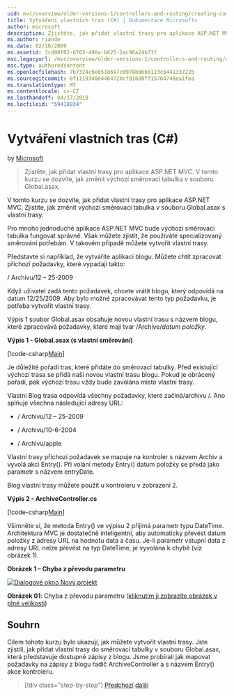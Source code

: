 ```yaml
---
uid: mvc/overview/older-versions-1/controllers-and-routing/creating-custom-routes-cs
title: Vytváření vlastních tras (C#) | Dokumentace Microsoftu
author: microsoft
description: Zjistěte, jak přidat vlastní trasy pro aplikace ASP.NET MVC. V tomto kurzu se dozvíte, jak změnit výchozí směrovací tabulka v souboru Global.asax.
ms.author: riande
ms.date: 02/16/2009
ms.assetid: 3cd08f02-8763-490a-b625-2ac96a24b73f
msc.legacyurl: /mvc/overview/older-versions-1/controllers-and-routing/creating-custom-routes-cs
msc.type: authoredcontent
ms.openlocfilehash: 7b7324c9e0518697c0978b96b0123cb44133722b
ms.sourcegitcommit: 0f1119340e4464720cfd16d0ff15764746ea1fea
ms.translationtype: MT
ms.contentlocale: cs-CZ
ms.lasthandoff: 04/17/2019
ms.locfileid: "59418934"
---
```

# <a name="creating-custom-routes-c"></a>Vytváření vlastních tras (C#)

by [Microsoft](https://github.com/microsoft)

> Zjistěte, jak přidat vlastní trasy pro aplikace ASP.NET MVC. V tomto kurzu se dozvíte, jak změnit výchozí směrovací tabulka v souboru Global.asax.


V tomto kurzu se dozvíte, jak přidat vlastní trasy pro aplikace ASP.NET MVC. Zjistíte, jak změnit výchozí směrovací tabulka v souboru Global.asax s vlastní trasy.

Pro mnoho jednoduché aplikace ASP.NET MVC bude výchozí směrovací tabulka fungovat správně. Však můžete zjistit, že používáte specializovaný směrování potřebám. V takovém případě můžete vytvořit vlastní trasy.

Představte si například, že vytváříte aplikaci blogu. Můžete chtít zpracovat příchozí požadavky, které vypadají takto:

/ Archivu/12 – 25-2009

Když uživatel zadá tento požadavek, chcete vrátit blogu, který odpovídá na datum 12/25/2009. Aby bylo možné zpracovávat tento typ požadavku, je potřeba vytvořit vlastní trasy.

Výpis 1 soubor Global.asax obsahuje novou vlastní trasu s názvem blogu, které zpracovává požadavky, které mají tvar /Archive/*datum položky*.

**Výpis 1 - Global.asax (s vlastní směrování)**

[!code-csharp[Main](creating-custom-routes-cs/samples/sample1.cs)]

Je důležité pořadí tras, které přidáte do směrovací tabulky. Před existující výchozí trasa se přidá naši novou vlastní trasu blogu. Pokud je obrácený pořadí, pak výchozí trasu vždy bude zavolána místo vlastní trasy.

Vlastní Blog trasa odpovídá všechny požadavky, které začíná/archivu /. Ano splňuje všechna následující adresy URL:

- / Archivu/12 – 25-2009

- / Archivu/10-6-2004

- / Archivu/apple

Vlastní trasy příchozí požadavek se mapuje na kontroler s názvem Archiv a vyvolá akci Entry(). Při volání metody Entry() datum položky se předá jako parametr s názvem entryDate.

Blog vlastní trasy můžete použít u kontroleru v zobrazení 2.

**Výpis 2 - ArchiveController.cs**

[!code-csharp[Main](creating-custom-routes-cs/samples/sample2.cs)]

Všimněte si, že metoda Entry() ve výpisu 2 přijímá parametr typu DateTime. Architektura MVC je dostatečně inteligentní, aby automaticky převést datum položky z adresy URL na hodnotu data a času. Je-li parametr vstupní data z adresy URL nelze převést na typ DateTime, je vyvolána k chybě (viz obrázek 1).

**Obrázek 1 – Chyba z převodu parametru**


[![Dialogové okno Nový projekt](creating-custom-routes-cs/_static/image1.jpg)](creating-custom-routes-cs/_static/image1.png)

**Obrázek 01**: Chyba z převodu parametru ([kliknutím ji zobrazíte obrázek v plné velikosti](creating-custom-routes-cs/_static/image2.png))


## <a name="summary"></a>Souhrn

Cílem tohoto kurzu bylo ukazují, jak můžete vytvořit vlastní trasy. Jste zjistili, jak přidat vlastní trasy do směrovací tabulky v souboru Global.asax, která představuje dostupné zápisy z blogu. Jsme probírali jak mapovat požadavky na zápisy z blogu řadič ArchiveController a s názvem Entry() akce kontroleru.

> [!div class="step-by-step"]
> [Předchozí](aspnet-mvc-controllers-overview-cs.md)
> [další](creating-a-route-constraint-cs.md)
